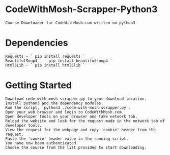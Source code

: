 # CodeWithMosh-Scrapper-Python3
	Course Downloader for CodeWithMosh.com written on python3

# Dependencies
	Requests - ` pip install requests `
	BeautifulSoup4 - ` pip install beautifulsoup4 `
	Html5Lib - ` pip install html5lib `

# Getting Started
	Download code-with-mosh-scrapper.py to your download location.
	Install python3 and the dependency modules.
	Run the script, `python3 ./code-with-mosh-scrapper.py`.
	Open your web browser and login to CodeWithMosh.com
	Open developer tools on your browser and take network tab.
	Reload the website and look for the request made in the network tab of developer tools.
	View the request for the webpage and copy 'cookie' header from the request.
	Paste the 'cookie' header value in the running script.
	You have now been authenticated.
	Choose the course from the list provided to start downloading.
